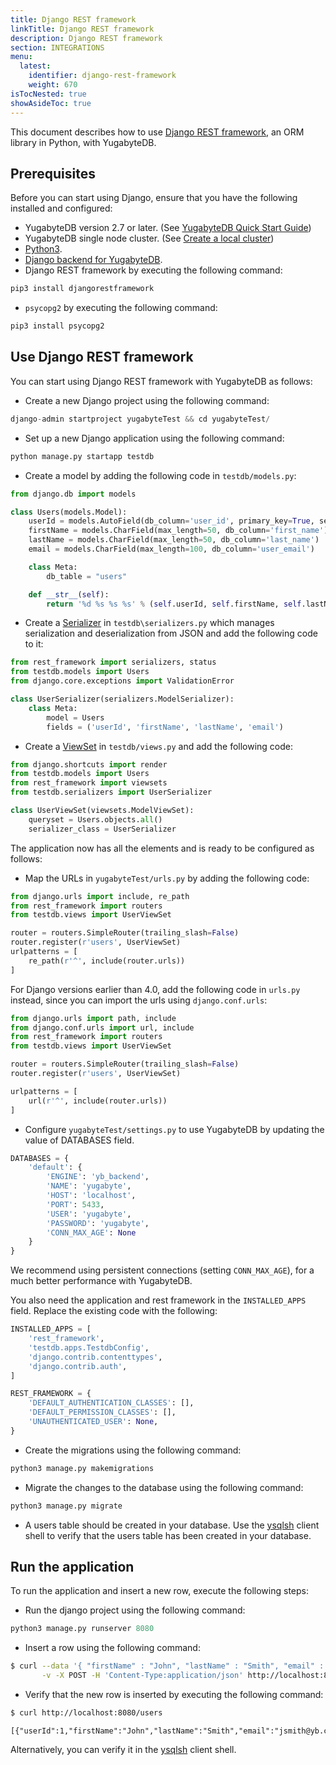 ```yaml
---
title: Django REST framework
linkTitle: Django REST framework
description: Django REST framework
section: INTEGRATIONS
menu:
  latest:
    identifier: django-rest-framework
    weight: 670
isTocNested: true
showAsideToc: true
---
```


This document describes how to use [Django REST framework](https://www.django-rest-framework.org/), an ORM library in Python, with YugabyteDB.

## Prerequisites

Before you can start using Django, ensure that you have the following installed and configured:

- YugabyteDB version 2.7 or later. (See [YugabyteDB Quick Start Guide](../../quick-start/))
- YugabyteDB single node cluster. (See [Create a local cluster](../../quick-start/create-local-cluster/))
- [Python3](https://www.python.org/downloads/).
- [Django backend for YugabyteDB](https://github.com/yugabyte/yb-django).
- Django REST framework by executing the following command:

```sh
pip3 install djangorestframework
```

- `psycopg2` by executing the following command:

```sh
pip3 install psycopg2
```

## Use Django REST framework

You can start using Django REST framework with YugabyteDB as follows:

- Create a new Django project using the following command:

```python
django-admin startproject yugabyteTest && cd yugabyteTest/
```

- Set up a new Django application using the following command:

```python
python manage.py startapp testdb
```

- Create a model by adding the following code in `testdb/models.py`:

```python
from django.db import models

class Users(models.Model):
    userId = models.AutoField(db_column='user_id', primary_key=True, serialize=False)
    firstName = models.CharField(max_length=50, db_column='first_name')
    lastName = models.CharField(max_length=50, db_column='last_name')
    email = models.CharField(max_length=100, db_column='user_email')

    class Meta:
        db_table = "users"

    def __str__(self):
        return '%d %s %s %s' % (self.userId, self.firstName, self.lastName, self.email)

```

- Create a [Serializer](https://www.django-rest-framework.org/api-guide/serializers/) in  `testdb\serializers.py` which manages serialization and deserialization from JSON and add the following code to it:

```python
from rest_framework import serializers, status
from testdb.models import Users
from django.core.exceptions import ValidationError

class UserSerializer(serializers.ModelSerializer):
    class Meta:
        model = Users
        fields = ('userId', 'firstName', 'lastName', 'email')
```

- Create a [ViewSet](https://www.django-rest-framework.org/api-guide/viewsets/) in `testdb/views.py` and add the following code:

```python
from django.shortcuts import render
from testdb.models import Users
from rest_framework import viewsets
from testdb.serializers import UserSerializer

class UserViewSet(viewsets.ModelViewSet):
    queryset = Users.objects.all()
    serializer_class = UserSerializer
```

The application now has all the elements and is ready to be configured as follows:

- Map the URLs in `yugabyteTest/urls.py` by adding the following code:

```python
from django.urls import include, re_path
from rest_framework import routers
from testdb.views import UserViewSet

router = routers.SimpleRouter(trailing_slash=False)
router.register(r'users', UserViewSet)
urlpatterns = [
    re_path(r'^', include(router.urls))
]
```

For Django versions earlier than 4.0, add the following code in `urls.py` instead, since you can import the urls using `django.conf.urls`:

```python
from django.urls import path, include
from django.conf.urls import url, include
from rest_framework import routers
from testdb.views import UserViewSet

router = routers.SimpleRouter(trailing_slash=False)
router.register(r'users', UserViewSet)

urlpatterns = [
    url(r'^', include(router.urls))
]
```

- Configure `yugabyteTest/settings.py` to use YugabyteDB by updating the value of DATABASES field.

```python
DATABASES = {
    'default': {
        'ENGINE': 'yb_backend',
        'NAME': 'yugabyte',
        'HOST': 'localhost',
        'PORT': 5433,
        'USER': 'yugabyte',
        'PASSWORD': 'yugabyte',
        'CONN_MAX_AGE': None
    }
}
```
We recommend using persistent connections (setting `CONN_MAX_AGE`), for a much better performance with YugabyteDB.

You also need the application and rest framework in the `INSTALLED_APPS` field. Replace the existing code with the following:

```python
INSTALLED_APPS = [
    'rest_framework',
    'testdb.apps.TestdbConfig',
    'django.contrib.contenttypes',
    'django.contrib.auth',
]

REST_FRAMEWORK = {
    'DEFAULT_AUTHENTICATION_CLASSES': [],
    'DEFAULT_PERMISSION_CLASSES': [],
    'UNAUTHENTICATED_USER': None,
}
```

- Create the migrations using the following command:

```python
python3 manage.py makemigrations
```

- Migrate the changes to the database using the following command:

```python
python3 manage.py migrate
```

- A users table should be created in your database. Use the [ysqlsh](../../explore/ysql-language-features/databases-schemas-tables/#list-tables) client shell to verify that the users table has been created in your database.

## Run the application

To run the application and insert a new row, execute the following steps:

- Run the django project using the following command:

```python
python3 manage.py runserver 8080
```

- Insert a row using the following command:

```sh
$ curl --data '{ "firstName" : "John", "lastName" : "Smith", "email" : "jsmith@yb.com" }' \
       -v -X POST -H 'Content-Type:application/json' http://localhost:8080/users
```

- Verify that the new row is inserted by executing the following command:

```sh
$ curl http://localhost:8080/users
```

```output
[{"userId":1,"firstName":"John","lastName":"Smith","email":"jsmith@yb.com"}]
```

Alternatively, you can verify it in the [ysqlsh](../../explore/ysql-language-features/databases-schemas-tables/#describe-a-table) client shell.
